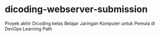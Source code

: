 # dicoding-webserver-submission
Proyek akhir Dicoding kelas Belajar Jaringan Komputer untuk Pemula di DevOps Learning Path
